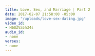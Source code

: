 ```yaml
---
title: Love, Sex, and Marriage | Part 2
date: 2017-02-07 21:58:00 -05:00
image: "/uploads/love-sex-dating.jpg"
video_id:
- H6UZVa5h34s
audio_id:
- none
verses:
- none
---
```


